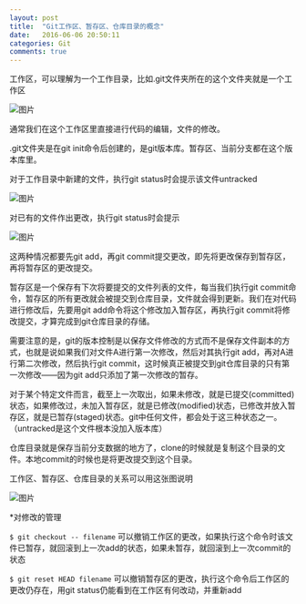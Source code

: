 ```yaml
---
layout: post
title:  "Git工作区、暂存区、仓库目录的概念"
date:   2016-06-06 20:50:11
categories: Git
comments: true
---
```


工作区，可以理解为一个工作目录，比如.git文件夹所在的这个文件夹就是一个工作区

![图片](20160606p1.jpg)

通常我们在这个工作区里直接进行代码的编辑，文件的修改。

.git文件夹是在git init命令后创建的，是git版本库。暂存区、当前分支都在这个版本库里。

对于工作目录中新建的文件，执行git status时会提示该文件untracked

![图片](20160606p2.jpg)

对已有的文件作出更改，执行git status时会提示

![图片](20160606p3.jpg)

这两种情况都要先git add，再git commit提交更改，即先将更改保存到暂存区，再将暂存区的更改提交。

暂存区是一个保存有下次将要提交的文件列表的文件，每当我们执行git commit命令，暂存区的所有更改就会被提交到仓库目录，文件就会得到更新。我们在对代码进行修改后，先要用git add命令将这个修改加入暂存区，再执行git commit将修改提交，才算完成到git仓库目录的存储。

需要注意的是，git的版本控制是以保存文件修改的方式而不是保存文件副本的方式，也就是说如果我们对文件A进行第一次修改，然后对其执行git add，再对A进行第二次修改，然后执行git commit，这时候真正被提交到git仓库目录的只有第一次修改——因为git add只添加了第一次修改的暂存。

对于某个特定文件而言，截至上一次取出，如果未修改，就是已提交(committed)状态，如果修改过，未加入暂存区，就是已修改(modified)状态，已修改并放入暂存区，就是已暂存(staged)状态。git中任何文件，都会处于这三种状态之一。（untracked是这个文件根本没加入版本库）

仓库目录就是保存当前分支数据的地方了，clone的时候就是复制这个目录的文件。本地commit的时候也是将更改提交到这个目录。

工作区、暂存区、仓库目录的关系可以用这张图说明

![图片](20160606p4.jpg)

*对修改的管理

`$ git checkout -- filename` 可以撤销工作区的更改，如果执行这个命令时该文件已暂存，就回滚到上一次add的状态，如果未暂存，就回滚到上一次commit的状态

`$ git reset HEAD filename` 可以撤销暂存区的更改，执行这个命令后工作区的更改仍存在，用git status仍能看到在工作区有何改动，并重新add
